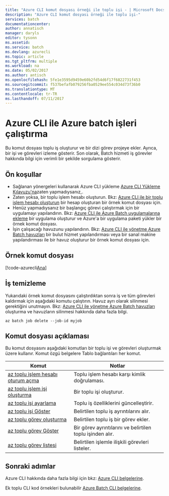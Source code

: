 ```yaml
---
title: "Azure CLI komut dosyası örneği ile toplu işi - | Microsoft Docs"
description: "Azure CLI komut dosyası örneği ile toplu işi-"
services: batch
documentationcenter: 
author: annatisch
manager: daryls
editor: tysonn
ms.assetid: 
ms.service: batch
ms.devlang: azurecli
ms.topic: article
ms.tgt_pltfrm: multiple
ms.workload: na
ms.date: 05/02/2017
ms.author: antisch
ms.openlocfilehash: 5fe1e3595d9459e60b2fd54d6f17f6822731f453
ms.sourcegitcommit: f537befafb079256fba0529ee554c034d73f36b0
ms.translationtype: MT
ms.contentlocale: tr-TR
ms.lasthandoff: 07/11/2017
---
```

# <a name="running-jobs-on-azure-batch-with-azure-cli"></a>Azure CLI ile Azure batch işleri çalıştırma

Bu komut dosyası toplu iş oluşturur ve bir dizi görev projeye ekler. Ayrıca, bir işi ve görevleri izleme gösterir. Son olarak, Batch hizmeti iş görevler hakkında bilgi için verimli bir şekilde sorgulama gösterir.

## <a name="prerequisites"></a>Ön koşullar

- Sağlanan yönergeleri kullanarak Azure CLI yükleme [Azure CLI Yükleme Kılavuzu'na](https://docs.microsoft.com/cli/azure/install-azure-cli)zaten yapmadıysanız,.
- Zaten yoksa, bir toplu işlem hesabı oluşturun. Bkz: [Azure CLI ile bir toplu işlem hesabı oluşturun](https://docs.microsoft.com/azure/batch/scripts/batch-cli-sample-create-account) bir hesap oluşturan bir örnek komut dosyası için.
- Henüz yapmadıysanız bir başlangıç görevi çalıştırmak için bir uygulamayı yapılandırın. Bkz: [Azure CLI ile Azure Batch uygulamalarına ekleme](https://docs.microsoft.com/azure/batch/scripts/batch-cli-sample-add-application) bir uygulama oluşturur ve Azure'a bir uygulama paketi yükler bir örnek komut dosyası.
- İşin çalışacağı havuzunu yapılandırın. Bkz: [Azure CLI ile yönetme Azure Batch havuzları](https://docs.microsoft.com/azure/batch/batch-cli-sample-manage-pool) bir bulut hizmet yapılandırması veya bir sanal makine yapılandırması ile bir havuz oluşturur bir örnek komut dosyası için.

## <a name="sample-script"></a>Örnek komut dosyası

[!code-azurecli[Ana](../../../cli_scripts/batch/run-job/run-job.sh "iş")]

## <a name="clean-up-job"></a>İş temizleme

Yukarıdaki örnek komut dosyasını çalıştırdıktan sonra iş ve tüm görevleri kaldırmak için aşağıdaki komutu çalıştırın. Havuz ayrı olarak silinmesi gerektiğini unutmayın. Bkz: [Azure CLI ile yönetme Azure Batch havuzları](./batch-cli-sample-manage-pool.md) oluşturma ve havuzların silinmesi hakkında daha fazla bilgi.

```azurecli
az batch job delete --job-id myjob
```

## <a name="script-explanation"></a>Komut dosyası açıklaması

Bu komut dosyasını aşağıdaki komutları bir toplu işi ve görevleri oluşturmak üzere kullanır. Komut özgü belgelere Tablo bağlantıları her komut.

| Komut | Notlar |
|---|---|
| [az toplu işlem hesabı oturum açma](https://docs.microsoft.com/cli/azure/batch/account#login) | Toplu işlem hesabı karşı kimlik doğrulaması.  |
| [az toplu işlem işi oluşturma](https://docs.microsoft.com/cli/azure/batch/job#create) | Bir toplu işi oluşturur.  |
| [az toplu işi ayarlama](https://docs.microsoft.com/cli/azure/batch/job#set) | Toplu iş özelliklerini güncelleştirir.  |
| [az toplu işi Göster](https://docs.microsoft.com/cli/azure/batch/job#show) | Belirtilen toplu iş ayrıntılarını alır.  |
| [az toplu görev oluşturma](https://docs.microsoft.com/cli/azure/batch/task#create) | Belirtilen toplu iş bir görev ekler.  |
| [az toplu görev Göster](https://docs.microsoft.com/cli/azure/batch/task#show) | Bir görev ayrıntılarını ve belirtilen toplu işinden alır.  |
| [az toplu görev listesi](https://docs.microsoft.com/cli/azure/batch/task#list) | Belirtilen işlemle ilişkili görevleri listeler.  |

## <a name="next-steps"></a>Sonraki adımlar

Azure CLI hakkında daha fazla bilgi için bkz: [Azure CLI belgelerine](https://docs.microsoft.com/cli/azure/overview).

Ek toplu CLI kod örnekleri bulunabilir [Azure Batch CLI belgelerine](../batch-cli-samples.md).
